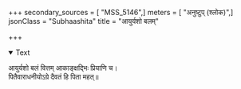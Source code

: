 +++
secondary_sources = [ "MSS_5146",]
meters = [ "अनुष्टुप् (श्लोक)",]
jsonClass = "Subhaashita"
title = "आयुर्यशो बलम्"

+++

<details open><summary>Text</summary>

आयुर्यशो बलं वित्तम् आकाङ्क्षद्भिः प्रियाणि च।  
पितैवाराधनीयोऽग्रे दैवतं हि पिता महत्॥
</details>
